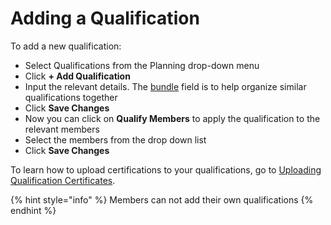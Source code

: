 # Adding a Qualification

To add a new qualification:

* Select Qualifications from the Planning drop-down menu
* Click **+ Add Qualification**
* Input the relevant details. The [bundle](../../shared-services/bundles/) field is to help organize similar qualifications together
* Click **Save Changes**
* Now you can click on **Qualify Members** to apply the qualification to the relevant members
* Select the members from the drop down list
* Click **Save Changes** 

To learn how to upload certifications to your qualifications, go to [Uploading Qualification Certificates](uploading-qualification-certificates.md).

{% hint style="info" %}
Members can not add their own qualifications 
{% endhint %}



